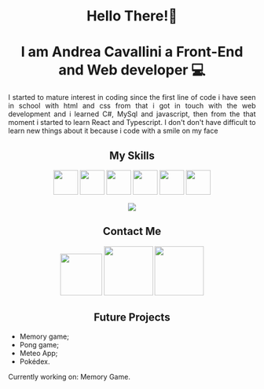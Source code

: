 <div>
<h1 align ="center"> Hello There!👋</h1>
<h1 align="center">I am Andrea Cavallini a Front-End and Web developer 💻</h2>

<p align="justify">
I started to mature interest in coding since the first line of code i have seen in school with html and
css from that i got in touch with the web development and i learned C#, MySql and javascript,
then from the that moment i started to learn React and Typescript. 
I don't don't have difficult to learn new things about it because i code with a smile on my face
</p>

<h2 align="center">My Skills</h2>
<div align="center">
<img src="https://github.com/Andrea7701/Andrea7701/assets/156012853/c3d7eca8-5e37-4a85-b3a0-2d1b78e49720" width="50" height="50">
<img src="https://github.com/Andrea7701/Andrea7701/assets/156012853/1c5a081f-6a6f-47bd-a814-e567013d19be" width="50" height="50">
<img src= "https://github.com/Andrea7701/Andrea7701/assets/156012853/7b5459d9-c08d-4f44-9f8e-c618029537ce" width="50" height="50">
<img src= "https://github.com/Andrea7701/Andrea7701/assets/156012853/e4cd9a10-0e70-4483-84e7-b3c78306f3c1" width="50" height="50">
<img src="https://github.com/Andrea7701/Andrea7701/assets/156012853/7de07c1a-94b0-4350-b012-50a2944ee009" width="50" height="50">
<img src="https://github.com/Andrea7701/Andrea7701/assets/156012853/a75b4ca8-1b05-4a87-9f22-17bbf8347dae" width="50" height="50">
</div>

<span></span>

<div align= "center">
<img src= "https://github-readme-stats.vercel.app/api/top-langs/?username=Andrea7701&layout=compact" margin-top= "100">
</div>

<h2 align="center">Contact Me</h2>

<div align= "center">
<img src="https://github.com/Andrea7701/Andrea7701/assets/156012853/d55acbc5-56b8-476f-bdfc-4943789055c5](https://cdn.usbrandcolors.com/images/logos/instagram-logo.png" width="85" height="85">
<img src="https://openmoji.org/data/color/svg/E045.svg" width="100" height="100">
<img src="https://openmoji.org/data/color/svg/E046.svg" width="100" height="100">

[1]: https://www.instagram.com/andrea_cavallini_/
[2]: https://www.linkedin.com/in/andrea-cavallini-263087223/
[3]: https://www.github.com/Andrea7701/

</div>




<h2 align="center">Future Projects</h2>

-  Memory game;
-  Pong game;
-  Meteo App;
-  Pokédex.

Currently working on: Memory Game.


</div>
